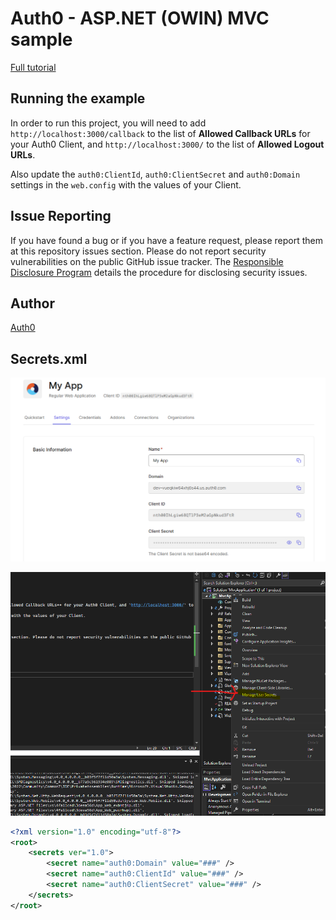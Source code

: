 ﻿# Auth0 - ASP.NET (OWIN) MVC sample

[Full tutorial](https://auth0.com/docs/quickstart/webapp/aspnet-owin/02-user-profile)

## Running the example

In order to run this project, you will need to add `http://localhost:3000/callback` to the list of **Allowed Callback URLs** for your Auth0 Client, and `http://localhost:3000/` to the list of **Allowed Logout URLs**.

Also update the `auth0:ClientId`, `auth0:ClientSecret` and `auth0:Domain` settings in the `web.config` with the values of your Client.

## Issue Reporting

If you have found a bug or if you have a feature request, please report them at this repository issues section. Please do not report security vulnerabilities on the public GitHub issue tracker. The [Responsible Disclosure Program](https://auth0.com/whitehat) details the procedure for disclosing security issues.

## Author

[Auth0](https://auth0.com)

## Secrets.xml

![Auth0](Content/auth0.png)

![Secrets](Content/secretsxml.png)

``` xml
<?xml version="1.0" encoding="utf-8"?>
<root>
    <secrets ver="1.0">
        <secret name="auth0:Domain" value="###" />
        <secret name="auth0:ClientId" value="###" />
        <secret name="auth0:ClientSecret" value="###" />
    </secrets>
</root>
```